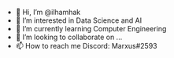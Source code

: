 - 👋 Hi, I’m @ilhamhak
- 👀 I’m interested in Data Science and AI
- 🌱 I’m currently learning Computer Engineering
- 💞️ I’m looking to collaborate on ...
- 📫 How to reach me Discord: Marxus#2593

<!---
ilhamhak/ilhamhak is a ✨ special ✨ repository because its `README.md` (this file) appears on your GitHub profile.
You can click the Preview link to take a look at your changes.
--->

